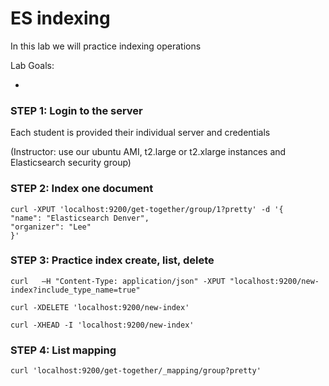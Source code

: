 # ES indexing

In this lab we will practice indexing operations


Lab Goals:

*

### STEP 1: Login to the server

Each student is provided their individual server and credentials

(Instructor: use our ubuntu AMI, t2.large or t2.xlarge instances and Elasticsearch security group)

### STEP 2: Index one document

    curl -XPUT 'localhost:9200/get-together/group/1?pretty' -d '{
    "name": "Elasticsearch Denver",
    "organizer": "Lee"
    }'

### STEP 3: Practice index create, list, delete

    curl   –H "Content-Type: application/json" -XPUT "localhost:9200/new-index?include_type_name=true"

    curl -XDELETE 'localhost:9200/new-index'

    curl -XHEAD -I 'localhost:9200/new-index'


### STEP 4: List mapping

    curl 'localhost:9200/get-together/_mapping/group?pretty'
